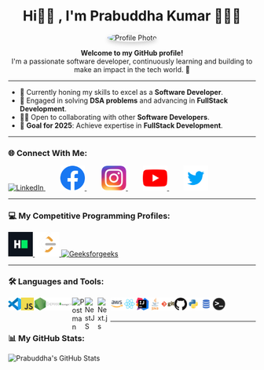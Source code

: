<h1 align="center">Hi👋🏻 , I'm Prabuddha Kumar 👨🏻‍💻</h1>  
<p align="center">
  <img alt="Profile Photo" src="https://i.imgur.com/u699mPd.png" style="border-radius: 50%; width: 550px; height: 350px; box-shadow: 0px 4px 10px rgba(0, 0, 0, 0.2);" />
</p>
<p align="center">
  <b>Welcome to my GitHub profile!</b><br/>
  I'm a passionate software developer, continuously learning and building to make an impact in the tech world. 🚀
</p>

---

- 🔭 Currently honing my skills to excel as a **Software Developer**.  
- 🌱 Engaged in solving **DSA problems** and advancing in **FullStack Development**.  
- 🤝🏻 Open to collaborating with other **Software Developers**.  
- 🥅 **Goal for 2025**: Achieve expertise in **FullStack Development**.

---

### 🌐 Connect With Me:  
<p align="left">
  <a href="https://www.linkedin.com/in/prabuddha-kumar" target="_blank" style="margin-right: 30px;">
    <img alt="LinkedIn" width="50px" src="https://cdn.jsdelivr.net/npm/simple-icons@v3/icons/linkedin.svg" />
  </a>
  <a href="https://facebook.com/prabuddha.kumar.94" target="_blank" style="margin-right: 30px;">
    <img alt="Facebook" width="50px" src="https://raw.githubusercontent.com/github/explore/main/topics/facebook/facebook.png" />
  </a>
  <a href="https://instagram.com/prabuddha1606" target="_blank" style="margin-right: 30px;">
    <img alt="Instagram" width="50px" src="https://raw.githubusercontent.com/github/explore/main/topics/instagram/instagram.png" />
  </a>
  <a href="https://www.youtube.com/@prabuddha16" target="_blank" style="margin-right: 30px;">
    <img alt="YouTube" width="50px" src="https://raw.githubusercontent.com/github/explore/main/topics/youtube/youtube.png" />
  </a>
  <a href="https://twitter.com/PrabuddhaKum" target="_blank">
    <img alt="Twitter" width="50px" src="https://raw.githubusercontent.com/github/explore/main/topics/twitter/twitter.png" />
  </a>
</p>

---

### 💻 My Competitive Programming Profiles:  
<p align="left">
  <a href="https://www.hackerrank.com/prabuddha16" target="_blank">
    <img alt="Hackerrank" width="50px" src="https://raw.githubusercontent.com/github/explore/main/topics/hackerrank/hackerrank.png" />
  </a>
  <a href="https://leetcode.com/prabuddha16" target="_blank">
    <img alt="Leetcode" width="50px" src="https://raw.githubusercontent.com/github/explore/main/topics/leetcode/leetcode.png" />
  </a>
  <a href="https://auth.geeksforgeeks.org/user/prabuddha16/practice" target="_blank">
    <img alt="Geeksforgeeks" width="50px" src="https://cdn.jsdelivr.net/npm/simple-icons@v3/icons/geeksforgeeks.svg" />
  </a>
</p>

---

### 🛠️ Languages and Tools:  

<img align="left" alt="Visual Studio Code" width="26px" src="https://raw.githubusercontent.com/github/explore/main/topics/visual-studio-code/visual-studio-code.png" />
<img align="left" alt="JavaScript" width="26px" src="https://raw.githubusercontent.com/github/explore/80688e429a7d4ef2fca1e82350fe8e3517d3494d/topics/javascript/javascript.png" />
<img align="left" alt="Node JS" width="26px" src="https://raw.githubusercontent.com/github/explore/80688e429a7d4ef2fca1e82350fe8e3517d3494d/topics/nodejs/nodejs.png" />
<img align="left" alt="Express.js" width="26px" src="https://raw.githubusercontent.com/github/explore/80688e429a7d4ef2fca1e82350fe8e3517d3494d/topics/express/express.png" />
<img align="left" alt="MongoDB" width="26px" src="https://raw.githubusercontent.com/github/explore/80688e429a7d4ef2fca1e82350fe8e3517d3494d/topics/mongodb/mongodb.png" />
<img align="left" alt="Postman" width="26px" src="https://avatars.githubusercontent.com/u/10251060?s=200&v=4" />
<img align="left" alt="NestJS" width="26px" src="https://avatars.githubusercontent.com/u/28507035?s=200&v=4" />
<img align="left" alt="Next.js" width="26px" src="https://avatars.githubusercontent.com/u/14985020?s=200&v=4" />
<img align="left" alt="AWS" width="26px" src="https://raw.githubusercontent.com/github/explore/main/topics/aws/aws.png" />
<img align="left" alt="React" width="26px" src="https://raw.githubusercontent.com/github/explore/80688e429a7d4ef2fca1e82350fe8e3517d3494d/topics/react/react.png" />
<img align="left" alt="IntelliJ IDEA" width="26px" src="https://raw.githubusercontent.com/github/explore/main/topics/intellij-idea/intellij-idea.png" />
<img align="left" alt="Java" width="26px" src="https://raw.githubusercontent.com/github/explore/main/topics/java/java.png" />
<img align="left" alt="Git" width="26px" src="https://raw.githubusercontent.com/github/explore/80688e429a7d4ef2fca1e82350fe8e3517d3494d/topics/git/git.png" />
<img align="left" alt="GitHub" width="26px" src="https://raw.githubusercontent.com/github/explore/78df643247d429f6cc873026c0622819ad797942/topics/github/github.png" />
<img align="left" alt="Python" width="26px" src="https://raw.githubusercontent.com/github/explore/80688e429a7d4ef2fca1e82350fe8e3517d3494d/topics/python/python.png" />
<img align="left" alt="SQL" width="26px" src="https://raw.githubusercontent.com/github/explore/80688e429a7d4ef2fca1e82350fe8e3517d3494d/topics/sql/sql.png" />
<img align="left" alt="Terminal" width="26px" src="https://raw.githubusercontent.com/github/explore/80688e429a7d4ef2fca1e82350fe8e3517d3494d/topics/terminal/terminal.png" />

<br /><br />

---

### 📊 My GitHub Stats:  
<p align="left">
  <img alt="Prabuddha's GitHub Stats" src="https://github-readme-stats.vercel.app/api?username=Prabuddha16&show_icons=true&theme=radical&hide_border=false" />
</p>

